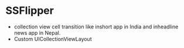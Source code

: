 # SSFlipper
- collection view cell transition like inshort app in India and inheadline news app in Nepal.
- Custom UICollectionViewLayout
